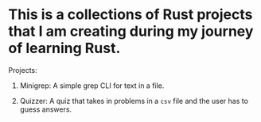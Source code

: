# This is a collections of Rust projects that I am creating during my journey of learning Rust.

Projects:

1. Minigrep: A simple grep CLI for text in a file.

2. Quizzer: A quiz that takes in problems in a `csv` file and the user has to guess answers.

